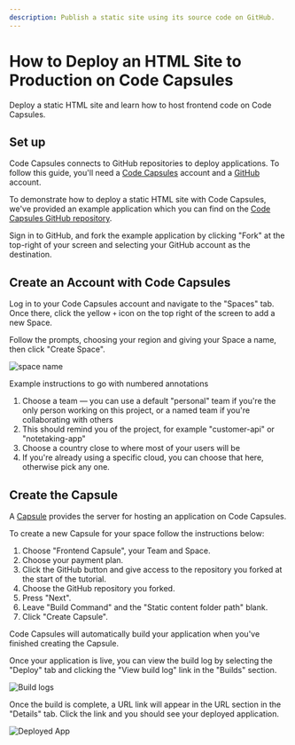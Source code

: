 ```yaml
---
description: Publish a static site using its source code on GitHub.
---
```


# How to Deploy an HTML Site to Production on Code Capsules

Deploy a static HTML site and learn how to host frontend code on Code Capsules.

## Set up

Code Capsules connects to GitHub repositories to deploy applications. To follow this guide, you'll need a [Code Capsules](https://codecapsules.io/) account and a [GitHub](https://github.com/) account.

To demonstrate how to deploy a static HTML site with Code Capsules, we've provided an example application which you can find on the [Code Capsules GitHub repository](https://github.com/codecapsules-io/demo-html).

Sign in to GitHub, and fork the example application by clicking "Fork" at the top-right of your screen and selecting your GitHub account as the destination.

## Create an Account with Code Capsules

Log in to your Code Capsules account and navigate to the "Spaces" tab. Once there, click the yellow `+` icon on the top right of the screen to add a new Space. 

Follow the prompts, choosing your region and giving your Space a name, then click "Create Space".

![space name](../../.gitbook/assets/shared/space-name.png)

Example instructions to go with numbered annotations
1. Choose a team — you can use a default "personal" team if you're the only person working on this project, or a named team if you're collaborating with others
2. This should remind you of the project, for example "customer-api" or "notetaking-app"
3. Choose a country close to where most of your users will be
4. If you're already using a specific cloud, you can choose that here, otherwise pick any one.

## Create the Capsule

A [Capsule](https://codecapsules.io/docs/FAQ/what-is-a-capsule/) provides the server for hosting an application on Code Capsules.

To create a new Capsule for your space follow the instructions below:

1. Choose "Frontend Capsule", your Team and Space.
2. Choose your payment plan.
3. Click the GitHub button and give access to the repository you forked at the start of the tutorial.
4. Choose the GitHub repository you forked.
5. Press "Next".
6. Leave "Build Command" and the "Static content folder path" blank.
7. Click "Create Capsule".

Code Capsules will automatically build your application when you've finished creating the Capsule. 

Once your application is live, you can view the build log by selecting the "Deploy" tab and clicking the "View build log" link in the "Builds" section.

![Build logs](../../.gitbook/assets/backend-capsule/backend-capsule-build-logs.png)

Once the build is complete, a URL link will appear in the URL section in the "Details" tab. Click the link and you should see your deployed application.

![Deployed App](../../.gitbook/assets/frontend-capsule/deploy/cc-html-site.png)

